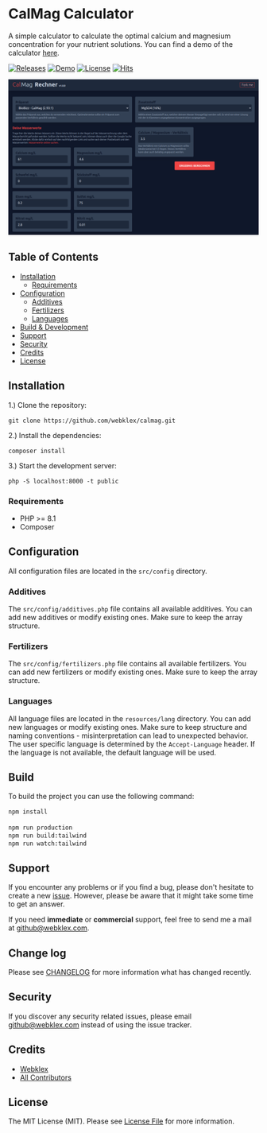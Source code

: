 
# CalMag Calculator
A simple calculator to calculate the optimal calcium and magnesium concentration for your nutrient solutions. You can find
a demo of the calculator [here](https://calmag.webklex.com/).

[![Releases][ico-release]](https://github.com/Webklex/calmag/releases)
[![Demo][ico-website-status]](https://calmag.webklex.com/)
[![License][ico-license]](LICENSE.md)
[![Hits][ico-hits]][link-hits]


![calmag_web_gui](https://raw.githubusercontent.com/webklex/calmag/master/calmag_web_gui.png)

## Table of Contents
- [Installation](#installation)
    - [Requirements](#requirements)
- [Configuration](#configuration)
    - [Additives](#additives)
    - [Fertilizers](#fertilizers)
    - [Languages](#languages)
- [Build & Development](#build)
- [Support](#support)
- [Security](#security)
- [Credits](#credits)
- [License](#license)

## Installation
1.) Clone the repository:
```shell script
git clone https://github.com/webklex/calmag.git
```

2.) Install the dependencies:
```shell script
composer install
```

3.) Start the development server:
```shell script
php -S localhost:8000 -t public
```

### Requirements
- PHP >= 8.1
- Composer

## Configuration
All configuration files are located in the `src/config` directory.

### Additives
The `src/config/additives.php` file contains all available additives. You can add new additives or modify existing ones. Make sure to keep the array structure.

### Fertilizers
The `src/config/fertilizers.php` file contains all available fertilizers. You can add new fertilizers or modify existing ones. Make sure to keep the array structure.

### Languages
All language files are located in the `resources/lang` directory. You can add new languages or modify existing ones. Make sure to keep structure and naming conventions - misinterpretation can lead to unexpected behavior.
The user specific language is determined by the `Accept-Language` header. If the language is not available, the default language will be used.

## Build
To build the project you can use the following command:
```shell script
npm install

npm run production
npm run build:tailwind
npm run watch:tailwind
```

## Support
If you encounter any problems or if you find a bug, please don't hesitate to create a new [issue](https://github.com/webklex/calmag/issues).
However, please be aware that it might take some time to get an answer.

If you need **immediate** or **commercial** support, feel free to send me a mail at github@webklex.com.

## Change log
Please see [CHANGELOG](CHANGELOG.md) for more information what has changed recently.

## Security

If you discover any security related issues, please email github@webklex.com instead of using the issue tracker.

## Credits
- [Webklex][link-author]
- [All Contributors][link-contributors]

## License
The MIT License (MIT). Please see [License File](LICENSE.md) for more information.

[ico-license]: https://img.shields.io/badge/license-MIT-brightgreen.svg?style=flat-square
[ico-release]: https://img.shields.io/github/v/release/webklex/calmag?style=flat-square
[ico-downloads]: https://img.shields.io/github/downloads/webklex/calmag/total?style=flat-square
[ico-website-status]: https://img.shields.io/website?down_message=Offline&label=Demo&style=flat-square&up_message=Online&url=https%3A%2F%2Fcalmag.webklex.com%2F
[ico-hits]: https://hits.webklex.com/svg/webklex/calmag?1

[link-hits]: https://hits.webklex.com
[link-author]: https://github.com/webklex
[link-contributors]: https://github.com/webklex/calmag/graphs/contributors